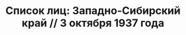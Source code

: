 ---
title: 'Список лиц: Западно-Сибирский край // 3 октября 1937 года'
description: РГАСПИ, ф.17, т.3, оп.171, дело 411, лист 172
images:
- /disk/pictures/v03/17-171-411-172.jpg
- /disk/pictures/v03/17-171-411-173.jpg
- /disk/pictures/v03/17-171-411-174.jpg
- /disk/pictures/v03/17-171-411-175.jpg
- /disk/pictures/v03/17-171-411-176.jpg
- /disk/pictures/v03/17-171-411-177.jpg
---